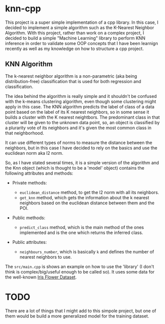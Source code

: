 # knn-cpp

This project is a super simple implementation of a cpp library. In this case, I decided to implement a simple algorithm such as the K-Nearest Neighbor Algorithm. With this project, rather than work on a complex project, I decided to build a simple "Machine Learning" library to perform KNN inference in order to validate some OOP concepts that I have been learnign recently as well as my knowledge on how to structure a cpp project. 

## KNN Algorithm
The k-nearest neighbor algorithm is a non-parametric (aka being distribution-free) classification that is used for both regression and classification. 

The idea behind the algorithm is really simple and it shouldn't be confused with the k-means clustering algorithm, even though some clustering might apply in this case. The KNN algorithm predicts the label of class of a data point based on the label of its K nearest neighbors, so in some sense it builds a cluster with the K nearest neightbors. The predominant class in that cluster will be given to the unknown data point, so, an object is classified by a plurarity vote of its neighbors and it's given the most common class in that neighborhood. 

It can use different types of norms to measure the distance between the neighbors, but in this case I have decided to rely on the basics and use the euclidean norm aka l2 norm. 

So, as I have stated several times, it is a simple version of the algorithm and the Knn object (which is thought to be a 'model' object) contains the following attributes and methods:

- Private methods:
	- `euclidean_distance` method, to get the l2 norm with all its neighbors. 
	- `get_knn` method, which gets the information about the k nearest neighbors based on the euclidean distance between them and the POI.

- Public methods:
	- `predict_class` method, which is the main method of the ones implemented and is the one which returns the inferred class.

- Public attributes: 
	- `neighbours_number`, which is basically `k` and defines the number of nearest neighbors to use.

The `src/main.cpp` is shows an example on how to use the 'library' (I don't think is complex/big/useful enough to be called so). It uses some data for the well-known [Iris Flower Dataset](https://en.wikipedia.org/wiki/Iris_flower_data_set). 

# TODO
There are a lot of things that I might add to this simpole project, but one of them would be build a more generalized model for the training dataset. 

